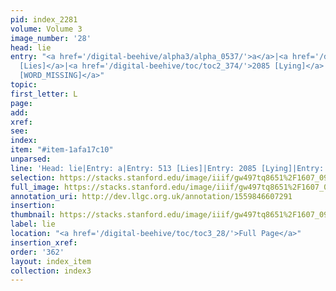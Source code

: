 ```yaml
---
pid: index_2281
volume: Volume 3
image_number: '28'
head: lie
entry: "<a href='/digital-beehive/alpha3/alpha_0537/'>a</a>|<a href='/digital-beehive/toc/toc2_122/'>513
  [Lies]</a>|<a href='/digital-beehive/toc/toc2_374/'>2085 [Lying]</a>|<a href='/digital-beehive/toc/toc2_432/'>4816
  [WORD_MISSING]</a>"
topic: 
first_letter: L
page: 
add: 
xref: 
see: 
index: 
item: "#item-1afa17c10"
unparsed: 
line: 'Head: lie|Entry: a|Entry: 513 [Lies]|Entry: 2085 [Lying]|Entry: 4816 [WORD_MISSING]|#item-1afa17c10'
selection: https://stacks.stanford.edu/image/iiif/gw497tq8651%2F1607_0971/1135,2641,690,123/full/0/default.jpg
full_image: https://stacks.stanford.edu/image/iiif/gw497tq8651%2F1607_0971/full/full/0/default.jpg
annotation_uri: http://dev.llgc.org.uk/annotation/1559846607291
insertion: 
thumbnail: https://stacks.stanford.edu/image/iiif/gw497tq8651%2F1607_0971/1135,2641,690,123/150,/0/default.jpg
label: lie
location: "<a href='/digital-beehive/toc/toc3_28/'>Full Page</a>"
insertion_xref: 
order: '362'
layout: index_item
collection: index3
---
```

